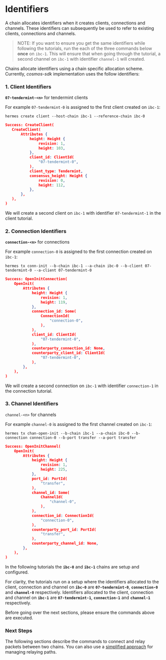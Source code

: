 # Identifiers


A chain allocates identifiers when it creates clients, connections and channels. These identifiers can subsequently be used to refer to existing clients, connections and channels.

> NOTE: If you want to ensure you get the same identifiers while following the tutorials, run the each of the three commands below __once__ on `ibc-1`. This will ensure that when going through the tutorial, a second channel on `ibc-1` with identifier `channel-1` will created.

Chains allocate identifiers using a chain specific allocation scheme. Currently, *cosmos-sdk* implementation uses the follow identifiers:

### 1. Client Identifiers

__`07-tendermint-<n>`__ for tendermint clients

For example `07-tendermint-0` is assigned to the first client created on `ibc-1`:

 ```shell
hermes create client --host-chain ibc-1 --reference-chain ibc-0
 ```

 ```json
Success: CreateClient(
    CreateClient(
        Attributes {
            height: Height {
                revision: 1,
                height: 103,
            },
            client_id: ClientId(
                "07-tendermint-0",
            ),
            client_type: Tendermint,
            consensus_height: Height {
                revision: 0,
                height: 112,
            },
        },
    ),
)
 ```

We will create a second client on `ibc-1` with identifier `07-tendermint-1` in the client tutorial.

### 2. Connection Identifiers

__`connection-<n>`__ for connections

For example `connection-0` is assigned to the first connection created on `ibc-1`:

```shell
hermes tx conn-init --b-chain ibc-1 --a-chain ibc-0 --b-client 07-tendermint-0 --a-client 07-tendermint-0
```

```json
Success: OpenInitConnection(
    OpenInit(
        Attributes {
            height: Height {
                revision: 1,
                height: 119,
            },
            connection_id: Some(
                ConnectionId(
                    "connection-0",
                ),
            ),
            client_id: ClientId(
                "07-tendermint-0",
            ),
            counterparty_connection_id: None,
            counterparty_client_id: ClientId(
                "07-tendermint-0",
            ),
        },
    ),
)
```
We will create a second connection on `ibc-1` with identifier `connection-1` in the connection tutorial.

### 3. Channel Identifiers

`channel-<n>` for channels

For example `channel-0` is assigned to the first channel created on `ibc-1`:

```shell
hermes tx chan-open-init --b-chain ibc-1 --a-chain ibc-0 --b-connection connection-0 --b-port transfer --a-port transfer
```

```json
Success: OpenInitChannel(
    OpenInit(
        Attributes {
            height: Height {
                revision: 1,
                height: 225,
            },
            port_id: PortId(
                "transfer",
            ),
            channel_id: Some(
                ChannelId(
                    "channel-0",
                ),
            ),
            connection_id: ConnectionId(
                "connection-0",
            ),
            counterparty_port_id: PortId(
                "transfer",
            ),
            counterparty_channel_id: None,
        },
    ),
)
```

In the following tutorials the __`ibc-0`__ and __`ibc-1`__ chains are setup and configured. 

For clarity, the tutorials run on a setup where the identifiers allocated to the client, connection and channel on __`ibc-0`__ are __`07-tendermint-0`__, __`connection-0`__ and __`channel-0`__ respectively. Identifiers allocated to the client, connection and channel on __`ibc-1`__ are __`07-tendermint-1`__, __`connection-1`__ and __`channel-1`__ respectively.

Before going over the next sections, please ensure the commands above are executed.

### Next Steps

The following sections describe the commands to connect and relay packets between two chains.
You can also use a [simplified approach](./relay-paths/index.md) for managing relaying paths.

